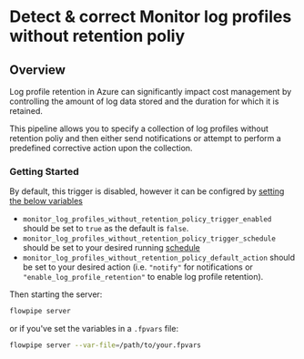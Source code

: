 # Detect & correct Monitor log profiles without retention poliy

## Overview

Log profile retention in Azure can significantly impact cost management by controlling the amount of log data stored and the duration for which it is retained.

This pipeline allows you to specify a collection of log profiles without retention poliy and then either send notifications or attempt to perform a predefined corrective action upon the collection.

### Getting Started

By default, this trigger is disabled, however it can be configred by [setting the below variables](https://flowpipe.io/docs/build/mod-variables#passing-input-variables)
- `monitor_log_profiles_without_retention_policy_trigger_enabled` should be set to `true` as the default is `false`.
- `monitor_log_profiles_without_retention_policy_trigger_schedule` should be set to your desired running [schedule](https://flowpipe.io/docs/flowpipe-hcl/trigger/schedule#more-examples)
- `monitor_log_profiles_without_retention_policy_default_action` should be set to your desired action (i.e. `"notify"` for notifications or `"enable_log_profile_retention"` to enable log profile retention).

Then starting the server:
```sh
flowpipe server
```

or if you've set the variables in a `.fpvars` file:
```sh
flowpipe server --var-file=/path/to/your.fpvars
```